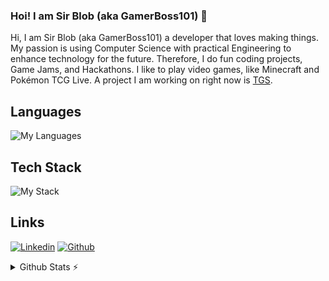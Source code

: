 ### Hoi! I am Sir Blob (aka GamerBoss101) 👋

Hi, I am Sir Blob (aka GamerBoss101) a developer that loves making things. My passion is using Computer Science with practical Engineering to enhance technology for the future. Therefore, I do fun coding projects, Game Jams, and Hackathons. I like to play video games, like Minecraft and Pokémon TCG Live. 
A project I am working on right now is [TGS](https://dev.sirblob.me/games/tgs).

## Languages
![My Languages](https://skillicons.dev/icons?i=c,cpp,cs,java,python,nodejs,js,ts,html,css)
## Tech Stack
![My Stack](https://skillicons.dev/icons?i=windows,linux,apple,vscode,idea,git,mongodb)

## Links
[![Linkedin](https://skillicons.dev/icons?i=linkedin)](https://www.linkedin.com/in/gmanjunatha/)
[![Github](https://skillicons.dev/icons?i=github)](https://github.com/GamerBoss101)


<details>
  <summary>Github Stats ⚡</summary>

  <a href="#">![Github stats](https://github-readme-stats.vercel.app/api?username=GamerBoss101&layout=compact&show_icons=true?username=tandpfun&theme=github_dark&count_private=true&hide_border=true&line_height=20)</a>
  <a href="#">![Top Langs](https://github-readme-stats.vercel.app/api/top-langs/?username=GamerBoss101&layout=compact&theme=github_dark&count_private=true&hide_border=true)</a>
</details>

